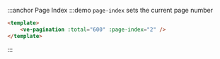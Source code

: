 :::anchor Page Index
:::demo `page-index` sets the current page number

```html
<template>
    <ve-pagination :total="600" :page-index="2" />
</template>
```

:::
